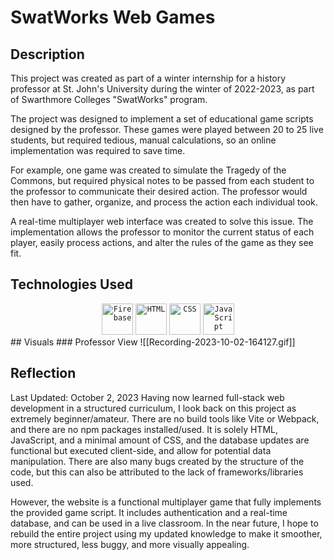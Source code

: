 # SwatWorks Web Games

## Description
This project was created as part of a winter internship for a history professor at St. John's University during the winter of 2022-2023, as part of Swarthmore Colleges "SwatWorks" program. 

The project was designed to implement a set of educational game scripts designed by the professor. These games were played between 20 to 25 live students, but required tedious, manual calculations, so an online implementation was required to save time. 

For example, one game was created to simulate the Tragedy of the Commons, but required physical notes to be passed from each student to the professor to communicate their desired action. The professor would then have to gather, organize, and process the action each individual took. 

A real-time multiplayer web interface was created to solve this issue. The implementation allows the professor to monitor the current status of each player, easily process actions, and alter the rules of the game as they see fit.
## Technologies Used
<div align="center">
	<code><img width="50" src="https://user-images.githubusercontent.com/25181517/189716855-2c69ca7a-5149-4647-936d-780610911353.png" alt="Firebase" title="Firebase"/></code>
	<code><img width="50" src="https://user-images.githubusercontent.com/25181517/192158954-f88b5814-d510-4564-b285-dff7d6400dad.png" alt="HTML" title="HTML"/></code>
	<code><img width="50" src="https://user-images.githubusercontent.com/25181517/183898674-75a4a1b1-f960-4ea9-abcb-637170a00a75.png" alt="CSS" title="CSS"/></code>
	<code><img width="50" src="https://user-images.githubusercontent.com/25181517/117447155-6a868a00-af3d-11eb-9cfe-245df15c9f3f.png" alt="JavaScript" title="JavaScript"/></code>
</div>
## Visuals
### Professor View
![[Recording-2023-10-02-164127.gif]]

## Reflection
Last Updated: October 2, 2023
Having now learned full-stack web development in a structured curriculum, I look back on this project as extremely beginner/amateur. There are no build tools like Vite or Webpack, and there are no npm packages installed/used. It is solely HTML, JavaScript, and a minimal amount of CSS, and the database updates are functional but executed client-side, and allow for potential data manipulation. There are also many bugs created by the structure of the code, but this can also be attributed to the lack of frameworks/libraries used.

However, the website is a functional multiplayer game that fully implements the provided game script. It includes authentication and a real-time database, and can be used in a live classroom. In the near future, I hope to rebuild the entire project using my updated knowledge to make it smoother, more structured, less buggy, and more visually appealing.
